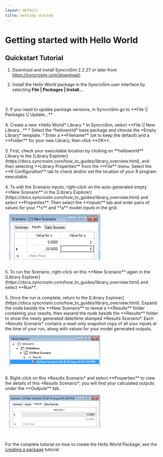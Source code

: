 ```yaml
---
layout: default
title: Getting started
---
```


# Getting started with **Hello World**

## Quickstart Tutorial

1. Download and install SyncroSim 2.2.27 or later from <a href="https://syncrosim.com/download/" target="_blank">https://syncrosim.com/download/</a>.

2. Install the *Hello World* package in the SyncroSim user interface by selecting **File \| Packages \| Install...**
<br>
<br>
3. If you need to update package versions, in SyncroSim go to **File \| Packages \| Update...**
<br>
<br>
4. Create a new *Hello World* Library
  * In SyncroSim, select **File \| New Library...**
  * Select the *helloworld* base package and choose the *Empty Library* template.
  * Enter a **Filename** (ok to keep the default) and a **Folder** for your new Library, then click **OK**.
<br>
<br>
3. First, check your executable location by clicking on **helloworld** Library in the [Library Explorer](https://docs.syncrosim.com/how_to_guides/library_overview.html), and then selecting **Library Properties** from the **File** menu. Select the **R Configuration** tab to check and/or set the location of your R program executable.
<br>
<br>
4. To edit the Scenario inputs, right-click on the auto-generated empty **New Scenario** in the [Library Explorer](https://docs.syncrosim.com/how_to_guides/library_overview.html) and select **Properties**. Then select the **Inputs** tab and enter pairs of values for your **x** and **a** model inputs in the grid.
<br>
<img align="middle" style="padding: 13px" width="300" src="assets/images/package_create_input.png">
<br>
<br>
5. To run the Scenario, right-click on this **New Scenario** again in the [Library Explorer](https://docs.syncrosim.com/how_to_guides/library_overview.html) and select **Run**.
<br>
<br>
5. Once the run is complete, return to the [Library Explorer](https://docs.syncrosim.com/how_to_guides/library_overview.html). Expand the node beside the **New Scenario** to reveal a **Results** folder containing your results, then expand the node beside the **Results** folder to show the newly generated date/time stamped *Results Scenario*. Each *Results Scenario* contains a read-only snapshot copy of all your inputs at the time of your run, along with values for your model generated outputs.
<br>
<img align="middle" style="padding: 13px" width="300" src="assets/images/package_create_result.png">
<br>
<br>
6. Right-click on this *Results Scenario* and select **Properties** to view the details of this *Results Scenario*; you will find your calculated outputs under the **Outputs** tab.  
<br>
<img align="middle" style="padding: 13px" width="300" src="assets/images/package_create_output.png">
<br>
<br>

For the complete tutorial on how to create the *Hello World* Package, see the [creating a package](https://docs.syncrosim.com/how_to_guides/package_create_overview.html) tutorial.
